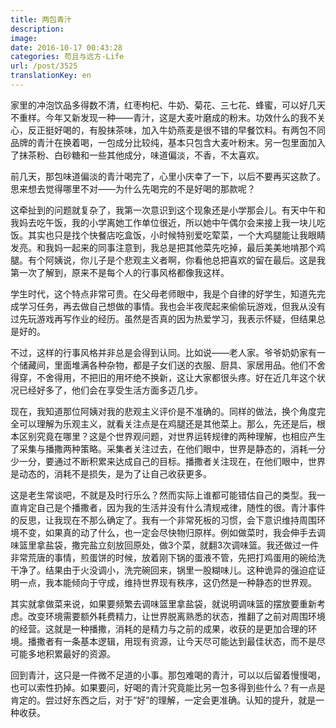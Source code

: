 ```yaml
---
title: 两包青汁
description: 
image: 
date: 2016-10-17 00:43:28
categories: 苟且与远方-Life
url: /post/3525
translationKey: en
---
```


家里的冲泡饮品多得数不清，红枣枸杞、牛奶、菊花、三七花、蜂蜜，可以好几天不重样。今年又新发现一种——青汁，这是大麦叶磨成的粉末。功效什么的我不关心，反正挺好喝的，有股抹茶味，加入牛奶燕麦是很不错的早餐饮料。有两包不同品牌的青汁在换着喝，一包成分比较纯，基本只包含大麦叶粉末。另一包里面加入了抹茶粉、白砂糖和一些其他成分，味道偏淡，不香，不太喜欢。

前几天，那包味道偏淡的青汁喝完了，心里小庆幸了一下，以后不要再买这款了。思来想去觉得哪里不对——为什么先喝完的不是好喝的那款呢？

这牵扯到的问题就复杂了，我第一次意识到这个现象还是小学那会儿。有天中午和我妈去吃午饭，我的小学离她工作单位很近，所以她中午偶尔会来接上我一块儿吃饭。其实也只是找个快餐店吃盒饭，小时候特别爱吃荤菜，一个大鸡腿能让我眼睛发亮。和我妈一起来的同事注意到，我总是把其他菜先吃掉，最后美美地啃那个鸡腿。有个阿姨说，你儿子是个悲观主义者啊，你看他总把喜欢的留在最后。这是我第一次了解到，原来不是每个人的行事风格都像我这样。

学生时代，这个特点非常可贵。在父母老师眼中，我是个自律的好学生，知道先完成学习任务，再去做自己想做的事情。我也会半夜爬起来偷偷玩游戏，但我从没有过先玩游戏再写作业的经历。虽然是否真的因为热爱学习，我表示怀疑，但结果总是好的。

不过，这样的行事风格并非总是会得到认同。比如说——老人家。爷爷奶奶家有一个储藏间，里面堆满各种杂物，都是子女们送的衣服、厨具、家居用品。他们不舍得穿，不舍得用，不把旧的用坏绝不换新，这让大家都很头疼。好在近几年这个状况已经好多了，他们会在享受生活方面多迈几步。

现在，我知道那位阿姨对我的悲观主义评价是不准确的。同样的做法，换个角度完全可以理解为乐观主义，就看关注点是在鸡腿还是其他菜上。那么，先还是后，根本区别究竟在哪里？这是个世界观问题，对世界运转规律的两种理解，也相应产生了采集与播撒两种策略。采集者关注过去，在他们眼中，世界是静态的，消耗一分少一分，要通过不断积累来达成自己的目标。播撒者关注现在，在他们眼中，世界是动态的，消耗不是损失，是为了让自己收获更多。

这是老生常谈吧，不就是及时行乐么？然而实际上谁都可能错估自己的类型。我一直肯定自己是个播撒者，因为我的生活并没有什么清规戒律，随性的很。青汁事件的反思，让我现在不那么确定了。我有一个非常死板的习惯，会下意识维持周围环境不变，如果真的动了什么，也一定会尽快物归原样。例如做菜时，我会伸手去调味篮里拿盐袋，撒完盐立刻放回原处，做3个菜，就翻3次调味篮。我还做过一件非常荒唐的事情，煎蛋饼的时候，放着刚下锅的蛋液不管，先把打鸡蛋用的碗给洗干净了。结果由于火没调小，洗完碗回来，锅里一股糊味儿。这种诡异的强迫症证明一点，我本能倾向于守成，维持世界现有秩序，这仍然是一种静态的世界观。

其实就拿做菜来说，如果要频繁去调味篮里拿盐袋，就说明调味篮的摆放要重新考虑。改变环境需要额外耗费精力，让世界脱离熟悉的状态，推翻了之前对周围环境的经营。这就是一种播撒，消耗的是精力与之前的成果，收获的是更加合理的环境。播撒者有一条基本逻辑，用现有资源，让今天尽可能达到最佳状态，而不是尽可能多地积累最好的资源。

回到青汁，这只是一件微不足道的小事。那包难喝的青汁，可以以后留着慢慢喝，也可以索性扔掉。如果要问，好喝的青汁究竟能比另一包多得到些什么？有一点是肯定的。尝过好东西之后，对于“好”的理解，一定会更准确。认知的提升，就是一种收获。